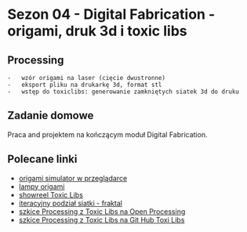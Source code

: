 # Sezon 04 - Digital Fabrication - origami, druk 3d i toxic libs

## Processing
	-	wzór origami na laser (cięcie dwustronne)
	-	eksport pliku na drukarkę 3d, format stl
	- 	wstęp do toxiclibs: generowanie zamkniętych siatek 3d do druku

## Zadanie domowe
Praca and projektem na kończącym moduł Digital Fabrication.

## Polecane linki
- [origami simulator w przeglądarce](http://apps.amandaghassaei.com/OrigamiSimulator/)
- [lampy origami](https://www.kickstarter.com/projects/1886930446/shiro-lamps-origami-inspired-design-for-contempora)
- [showreel Toxic Libs](https://vimeo.com/15379147)
- [iteracyjny podział siatki - fraktal](https://vimeo.com/13950132)
- [szkice Processing z Toxic Libs na Open Processing](https://www.openprocessing.org/user/4530)
- [szkice Processing z Toxic Libs na Git Hub Toxi Libs](https://github.com/learn-postspectacular/) 

